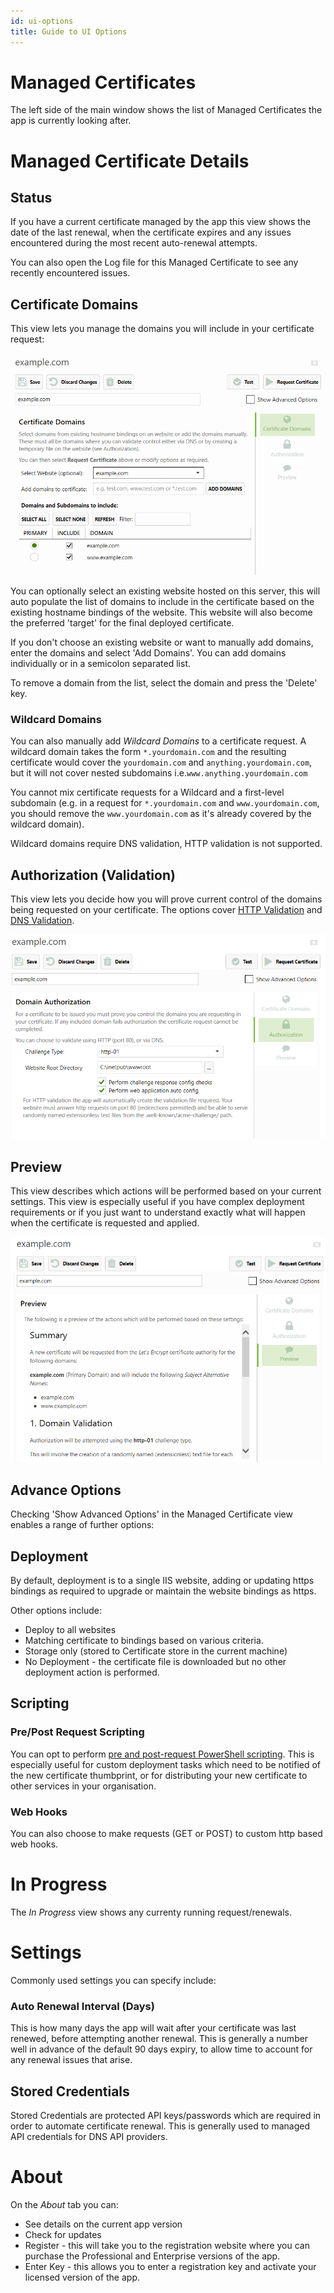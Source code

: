 ```yaml
---
id: ui-options
title: Guide to UI Options
---
```


# Managed Certificates
The left side of the main window shows the list of Managed Certificates the app is currently looking after.

# Managed Certificate Details

## Status
If you have a current certificate managed by the app this view shows the date of the last renewal, when the certificate expires and any issues encountered during the most recent auto-renewal attempts. 

You can also open the Log file for this Managed Certificate to see any recently encountered issues.

## Certificate Domains
This view lets you manage the domains you will include in your certificate request:

![Choosing Domains](assets/choose_domains.png)

You can optionally select an existing website hosted on this server, this will auto populate the list of domains to include in the certificate based on the existing hostname bindings of the website. This website will also become the preferred 'target' for the final deployed certificate.

If you don't choose an existing website or want to manually add domains, enter the domains and select 'Add Domains'. You can add domains individually or in a semicolon separated list.

To remove a domain from the list, select the domain and press the 'Delete' key.

### Wildcard Domains
You can also manually add *Wildcard Domains* to a certificate request. A wildcard domain takes the form `*.yourdomain.com` and the resulting certificate would cover the `yourdomain.com` and `anything.yourdomain.com`, but it will not cover nested subdomains i.e.`www.anything.yourdomain.com`

You cannot mix certificate requests for a Wildcard and a first-level subdomain (e.g. in a request for `*.yourdomain.com` and `www.yourdomain.com`, you should remove the `www.yourdomain.com` as it's already covered by the wildcard domain).

Wildcard domains require DNS validation, HTTP validation is not supported.

## Authorization (Validation)
This view lets you decide how you will prove current control of the domains being requested on your certificate. The options cover [HTTP Validation](http-validation.md) and [DNS Validation](dns-validation.md).

![Control Authorization](assets/choose_auth.png)

## Preview
This view describes which actions will be performed based on your current settings. This view is especially useful if you have complex deployment requirements or if you just want to understand exactly what will happen when the certificate is requested and applied.

![Preview](assets/preview.png)

## Advance Options
Checking 'Show Advanced Options' in the Managed Certificate view enables a range of further options:

## Deployment
By default, deployment is to a single IIS website, adding or updating https bindings as required to upgrade or maintain the website bindings as https.

Other options include:
- Deploy to all websites
- Matching certificate to bindings based on various criteria.
- Storage only (stored to Certificate store in the current machine)
- No Deployment - the certificate file is downloaded but no other deployment action is performed.

## Scripting
### Pre/Post Request Scripting
You can opt to perform [pre and post-request PowerShell scripting](script-hooks.md). This is especially useful for custom deployment tasks which need to be notified of the new certificate thumbprint, or for distributing your new certificate to other services in your organisation.

### Web Hooks
You can also choose to make requests (GET or POST) to custom http based web hooks.

# In Progress
The *In Progress* view shows any currenty running request/renewals.

# Settings
Commonly used settings you can specify include:

### Auto Renewal Interval (Days) 
This is how many days the app will wait after your certificate was last renewed, before attempting another renewal. This is generally a number well in advance of the default 90 days expiry, to allow time to account for any renewal issues that arise.

## Stored Credentials
Stored Credentials are protected API keys/passwords which are required in order to automate certificate renewal. This is generally used to managed API credentials for DNS API providers.

# About
 On the *About* tab you can:
 - See details on the current app version
 - Check for updates
 - Register - this will take you to the registration website where you can purchase the Professional and Enterprise versions of the app.
 - Enter Key - this allows you to enter a registration key and activate your licensed version of the app.